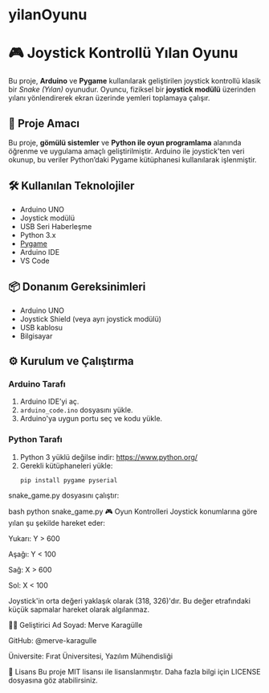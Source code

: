 # yilanOyunu
# 🎮 Joystick Kontrollü Yılan Oyunu

Bu proje, **Arduino** ve **Pygame** kullanılarak geliştirilen joystick kontrollü klasik bir *Snake (Yılan)* oyunudur. Oyuncu, fiziksel bir **joystick modülü** üzerinden yılanı yönlendirerek ekran üzerinde yemleri toplamaya çalışır.

## 🧠 Proje Amacı

Bu proje, **gömülü sistemler** ve **Python ile oyun programlama** alanında öğrenme ve uygulama amaçlı geliştirilmiştir. Arduino ile joystick'ten veri okunup, bu veriler Python’daki Pygame kütüphanesi kullanılarak işlenmiştir.

## 🛠️ Kullanılan Teknolojiler

- Arduino UNO
- Joystick modülü
- USB Seri Haberleşme
- Python 3.x
- [Pygame](https://www.pygame.org/)
- Arduino IDE
- VS Code

## 📦 Donanım Gereksinimleri

- Arduino UNO
- Joystick Shield (veya ayrı joystick modülü)
- USB kablosu
- Bilgisayar

## ⚙️ Kurulum ve Çalıştırma

### Arduino Tarafı

1. Arduino IDE’yi aç.
2. `arduino_code.ino` dosyasını yükle.
3. Arduino'ya uygun portu seç ve kodu yükle.

### Python Tarafı

1. Python 3 yüklü değilse indir: https://www.python.org/
2. Gerekli kütüphaneleri yükle:
   ```bash
   pip install pygame pyserial
snake_game.py dosyasını çalıştır:

bash
python snake_game.py
🎮 Oyun Kontrolleri
Joystick konumlarına göre yılan şu şekilde hareket eder:

Yukarı: Y > 600

Aşağı: Y < 100

Sağ: X > 600

Sol: X < 100

Joystick'in orta değeri yaklaşık olarak (318, 326)'dır. Bu değer etrafındaki küçük sapmalar hareket olarak algılanmaz.


👨‍💻 Geliştirici
Ad Soyad: Merve Karagülle

GitHub: @merve-karagulle

Üniversite: Fırat Üniversitesi, Yazılım Mühendisliği

📝 Lisans
Bu proje MIT lisansı ile lisanslanmıştır. Daha fazla bilgi için LICENSE dosyasına göz atabilirsiniz.
